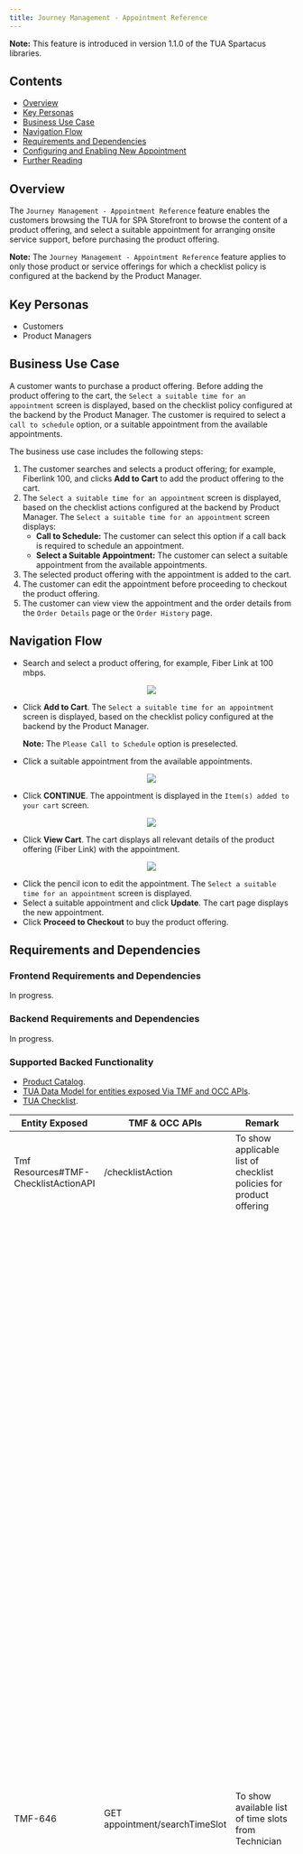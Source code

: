 ```yaml
---
title: Journey Management - Appointment Reference
---
```


**Note:** This feature is introduced in version 1.1.0 of the TUA Spartacus libraries.

## Contents

- [Overview](#overview)
- [Key Personas](#key-personas)
- [Business Use Case](#business-use-case)
- [Navigation Flow](#navigation-flow)
- [Requirements and Dependencies](#requirements-and-dependencies)
- [Configuring and Enabling New Appointment](#configuring-and-enabling-new-appointment)
- [Further Reading](#further-reading)

## Overview

The `Journey Management - Appointment Reference` feature enables the customers browsing the TUA for SPA Storefront to browse the content of a product offering, and select a suitable appointment for arranging onsite service support, before purchasing the product offering.

**Note:** The `Journey Management - Appointment Reference` feature applies to only those product or service offerings for which a checklist policy is configured at the backend by the Product Manager.

## Key Personas

- Customers
- Product Managers

## Business Use Case

A customer wants to purchase a product offering. Before adding the product offering to the cart, the `Select a suitable time for an appointment` screen is displayed, based on the checklist policy configured at the backend by the Product Manager. The customer is required to select a `call to schedule` option, or a suitable appointment from the available appointments.

The business use case includes the following steps:

1. The customer searches and selects a product offering; for example, Fiberlink 100, and clicks **Add to Cart** to add the product offering to the cart.
2. The `Select a suitable time for an appointment` screen is displayed, based on the checklist actions configured at the backend by Product Manager. The `Select a suitable time for an appointment` screen displays:
    - **Call to Schedule:** The customer can select this option if a call back is required to schedule an appointment.
    - **Select a Suitable Appointment:** The customer can select a suitable appointment from the available appointments.
3. The selected product offering with the appointment is added to the cart.
4. The customer can edit the appointment before proceeding to checkout the product offering. 
5. The customer can view view the appointment and the order details from the `Order Details` page or the `Order History` page.

## Navigation Flow

- Search and select a product offering, for example, Fiber Link at 100 mbps.

<p align="center"><img src="/assets/images/telco/1Product_Offering.png"></p>

- Click **Add to Cart**. The `Select a suitable time for an appointment` screen is displayed, based on the checklist policy configured at the backend by the Product Manager.

    **Note:** The `Please Call to Schedule` option is preselected.

- Click a suitable appointment from the available appointments.

<p align="center"><img src="/assets/images/telco/2Select_Suitable_Appointment.png"></p>

- Click **CONTINUE**. The appointment is displayed in the `Item(s) added to your cart` screen.

<p align="center"><img src="/assets/images/telco/3Add_to_Cart.png"></p>

- Click **View Cart**. The cart displays all relevant details of the product offering (Fiber Link) with the appointment.

<p align="center"><img src="/assets/images/telco/4View_Cart.png"></p>

- Click the pencil icon to edit the appointment. The `Select a suitable time for an appointment` screen is displayed. 
- Select a suitable appointment and click **Update**. The cart page displays the new appointment.
- Click **Proceed to Checkout** to buy the product offering.

## Requirements and Dependencies

### Frontend Requirements and Dependencies

In progress.

### Backend Requirements and Dependencies

In progress.

### Supported Backed Functionality

- [Product Catalog](https://help.sap.com/viewer/32f0086927f44c9ab1199f1dab8833cd/2007/en-US/552515309dd545e7b7878eb081b56453.html).
- [TUA Data Model for entities exposed Via TMF and OCC APIs](https://help.sap.com/viewer/32f0086927f44c9ab1199f1dab8833cd/2007/en-US/552515309dd545e7b7878eb081b56453.html).
- [TUA Checklist](https://help.sap.com/viewer/32f0086927f44c9ab1199f1dab8833cd/2007/en-US/552515309dd545e7b7878eb081b56453.html).

| Entity   Exposed 	| TMF & OCC APIs 	| Remark 	| Request or Response 	|
|-	|-	|-	|-	|
| Tmf   Resources#TMF-ChecklistActionAPI 	| /checklistAction 	| To show   applicable list of checklist policies for product offering 	| None 	|
| TMF-646 	| GET   appointment/searchTimeSlot  	| To show available list of time slots from Technician 	| **Response (200 OK):**<br>     [<br>     {<br>     ""id"":   ""a9d239bb-dc21-4f98-a519-4a3f9aa4d2b5"",<br>     ""href"":   ""https://api-appointment-v4-0-0.mybluemix.net/tmf-api/appointment/v4/searchTimeSlot/a9d239bb-dc21-4f98-a519-4a3f9aa4d2b5"",<br>     ""@schemaLocation"":   ""https://api-appointment-v4-0-0.mybluemix.net/docs/#/"",<br>     ""@type"": ""SearchTimeSlot"",<br>     ""@baseType"":   ""SearchTimeSlot"",<br>     ""creationDate"":   ""2020-03-12T14:07:01.889Z"",<br>     ""status"": ""initialized"",<br>     ""availableTimeSlot"": [<br>     {<br>     ""id"": ""365"",<br>     ""href"":   ""https://host:port/appointment/searchtimeslot/99/availableTimeSlot/365"",<br>     ""validFor"": {<br>     ""startDateTime"":   ""2020-08-28T14:00:00.000Z"",<br>     ""endDateTime"":   ""2020-08-28T16:00:00.000Z""<br>     },<br>     ""relatedParty"": {<br>     ""id"": ""56"",<br>     ""href"":   ""https://host:port/partyManagement/individual/56"",<br>     ""name"": ""John Doe"",<br>     ""role"": ""technician"",<br>     ""@referredType"":   ""Individual""<br>     }<br>     },<br>     {<br>     ""id"": ""921"",<br>     ""href"":   ""https://host:port/appointment/searchtimeslot/99/availableTimeSlot/921"",<br>     ""validFor"": {<br>     ""startDateTime"":   ""2020-08-28T16:30:00.000Z"",<br>     ""endDateTime"":   ""2018-08-28T18:00:00.000Z""<br>     },<br>     ""relatedParty"": {<br>     ""id"": ""56"",<br>     ""href"":   ""https://host:port/partyManagement/individual/56"",<br>     ""name"": ""John Doe"",<br>     ""role"": ""technician"",<br>     ""@referredType"":   ""Individual""<br>     }<br>     },<br>     {<br>     ""id"": ""325"",<br>     ""href"": ""https://host:port/appointment/searchtimeslot/99/availableTimeSlot/325"",<br>     ""validFor"": {<br>     ""startDateTime"":   ""2020-08-28T18:30:00.000Z"",<br>     ""endDateTime"":   ""2020-08-28T19:00:00.000Z""<br>     },<br>     ""relatedParty"": {<br>     ""id"": ""58"",<br>     ""href"": ""https://host:port/partyManagement/individual/58"",<br>     ""name"": ""Adam Smith"",<br>     ""role"": ""technician"",<br>     ""@referredType"": ""Individual""<br>     }<br>     }<br>     ]<br>     },<br>     {<br>     ""id"":   ""a9d239bb-dc21-4f98-a519-4a3f9aa4d2b5"",<br>     ""href"":   ""https://api-appointment-v4-0-0.mybluemix.net/tmf-api/appointment/v4/searchTimeSlot/a9d239bb-dc21-4f98-a519-4a3f9aa4d2b5"",<br>     ""@schemaLocation"":   ""https://api-appointment-v4-0-0.mybluemix.net/docs/#/"",<br>     ""@type"": ""SearchTimeSlot"",<br>     ""@baseType"":   ""SearchTimeSlot"",<br>     ""creationDate"":   ""2020-03-12T14:07:01.889Z"",<br>     ""status"": ""initialized"",<br>     ""availableTimeSlot"": [<br>     {<br>     ""id"": ""365"",<br>     ""href"":   ""https://host:port/appointment/searchtimeslot/99/availableTimeSlot/365"",<br>     ""validFor"": {<br>     ""startDateTime"":   ""2020-08-29T14:00:00.000Z"",<br>     ""endDateTime"": ""2020-08-29T16:00:00.000Z""<br>     },<br>     ""relatedParty"": {<br>     ""id"": ""56"",<br>     ""href"":   ""https://host:port/partyManagement/individual/56"",<br>     ""name"": ""John Doe"",<br>     ""role"": ""technician"",<br>     ""@referredType"":   ""Individual""<br>     }<br>     },<br>     {<br>     ""id"": ""921"",<br>     ""href"":   ""https://host:port/appointment/searchtimeslot/99/availableTimeSlot/921"",<br>     ""validFor"": {<br>     ""startDateTime"":   ""2020-08-29T16:30:00.000Z"",<br>     ""endDateTime"":   ""2020-08-29T18:00:00.000Z""<br>     },<br>     ""relatedParty"": {<br>     ""id"": ""56"",<br>     ""href"":   ""https://host:port/partyManagement/individual/56"",<br>     ""name"": ""John Doe"",<br>     ""role"": ""technician"",<br>     ""@referredType"":   ""Individual""<br>     }<br>     }<br>     ]<br>     }<br>     ]" 	|
| TMF-646 	| POST /appointment 	| To create an   appointment for the customer 	| **Request:**<br>     {<br>     ""validFor"": {<br>     ""startDateTime"":   ""2020-08-28T14:00:00.000Z"",<br>     ""endDateTime"":   ""2020-08-28T16:00:00.000Z""<br>     }<br>     <br>     }<br>     <br>     **Response (201 Created):**<br>     <br>     ""validFor"": {<br>     ""startDateTime"":   ""2020-08-28T14:00:00.000Z"",<br>     ""endDateTime"":   ""2020-08-28T16:00:00.000Z""<br>     },<br>     ""id"":   ""appointment-test-1"",<br>     ""href"":   ""https://localhost:8080/tmf-api/appointment/v4/appointment/appointment-test-1"",<br>     ""lastUpdate"":   ""2020-08-06T11:41:59.054Z"",<br>     ""@schemaLocation"":   ""https://localhost:8080/docs/#/"",<br>     ""@type"": ""Appointment"",<br>     ""@baseType"":   ""Appointment"",<br>     ""creationDate"":   ""2020-08-06T11:41:59.054Z"",<br>     ""status"": ""initialized""<br>     }" 	|
| TMF-646 	| GET /appointment/{id} 	| To fetch the appointment details of a   customer 	| Response : (200 OK)<br>     <br>     {<br>     "validFor": {<br>     "startDateTime": "2020-08-28T14:00:00.000Z",<br>     "endDateTime": "2020-08-28T16:00:00.000Z"<br>     },<br>     "id": "appointment-test-1",<br>     "href":   "https://localhost:8080/tmf-api/appointment/v4/appointment/appointment-test-1",<br>     "lastUpdate": "2019-08-21T12:11:13.683Z",<br>     "@schemaLocation": "https://api-appointment-v4-0-0.mybluemix.net/docs/#/",<br>     "@type": "Appointment",<br>     "@baseType": "Appointment",<br>     "creationDate": "2019-08-21T12:11:13.683Z",<br>     "status": "initialized"<br>     } 	|
| TMF-646 	| PATCH   /appointment/{id} 	| Update the   appointment details of a customer 	| **Request:**<br>     {<br>     """"validFor"""": {<br>     """"startDateTime"""":   """"2020-08-28T16:00:00.000Z"""",<br>     """"endDateTime"""":   """"2020-08-28T18:00:00.000Z""""<br>     }<br>     }<br>     <br>     **Response (200 OK):**<br>     {<br>     """"validFor"""": {<br>     """"startDateTime"""":   """"2020-08-28T16:00:00.000Z"""",<br>     """"endDateTime"""":   """"2020-08-28T18:00:00.000Z""""<br>     },<br>     """"id"""":   """"appointment-test-1"""",<br>     """"href"""":   """"https://localhost:8080/tmf-api/appointment/v4/appointment/appointment-test-1"""",<br>     """"lastUpdate"""":   """"2020-08-06T11:41:59.054Z"""",<br>     """"@schemaLocation"""":   """"https://localhost:8080/docs/#/"""",<br>     """"@type"""":   """"Appointment"""",<br>     """"@baseType"""":   """"Appointment"""",<br>     """"creationDate"""":   """"2020-08-06T11:41:59.054Z"""",<br>     """"status"""":   """"initialized""""<br>     }""" 	|

## Configuring and Enabling the Appointment Reference

In progress.

### Components

| Component Name                          | Status | Description                                                                                     |
| --------------------------------------- | ------ | ----------------------------------------------------------------------------------------------- |
| TmaAppointmentDisplayComponent          | New    | the component displays the appointment details of an order, order-history, cart summary, and cart popup |  |  |
| TmaJourneyChecklistAppointmentComponent | New    | the component displays the available time slots to the customer                               |
| TmaJourneyChecklistStepComponent        | New    | A stepper component that renders the checklist components                                        |

### Sample Data

In progress.

## Further Reading

Consult the TUA Help Portal for more information on the following topics:

- [Checklist Policy](https://help.sap.com/viewer/32f0086927f44c9ab1199f1dab8833cd/2007/en-US/b685dbb837ca4ad7b6c86d0bbd8a7fd7.html).
- [Customer Inventory and Cart](https://help.sap.com/viewer/c762d9007c5c4f38bafbe4788446983e/2007/en-US/6d4fed0352f04fb8ba10846024854ea6.html).
